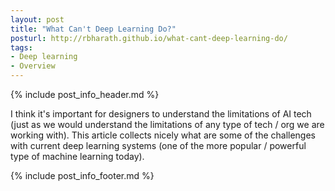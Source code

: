```yaml
---
layout: post
title: "What Can't Deep Learning Do?"
posturl: http://rbharath.github.io/what-cant-deep-learning-do/
tags:
- Deep learning
- Overview
---
```


{% include post_info_header.md %}

I think it's important for designers to understand the limitations of AI tech (just as we would understand the limitations of any type of tech / org we are working with). This article collects nicely what are some of the challenges with current deep learning systems (one of the more popular / powerful type of machine learning today).

<!--more-->
{% include post_info_footer.md %}
